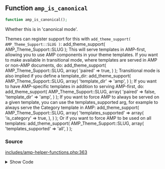## Function `amp_is_canonical`

```php
function amp_is_canonical();
```

Whether this is in &#039;canonical mode&#039;.

Themes can register support for this with `add_theme_support( AMP_Theme_Support::SLUG )`:
      add_theme_support( AMP_Theme_Support::SLUG );
 This will serve templates in AMP-first, allowing you to use AMP components in your theme templates. If you want to make available in transitional mode, where templates are served in AMP or non-AMP documents, do:
      add_theme_support( AMP_Theme_Support::SLUG, array(          &#039;paired&#039; =&gt; true,      ) );
 Transitional mode is also implied if you define a template_dir:
      add_theme_support( AMP_Theme_Support::SLUG, array(          &#039;template_dir&#039; =&gt; &#039;amp&#039;,      ) );
 If you want to have AMP-specific templates in addition to serving AMP-first, do:
      add_theme_support( AMP_Theme_Support::SLUG, array(          &#039;paired&#039;       =&gt; false,          &#039;template_dir&#039; =&gt; &#039;amp&#039;,      ) );
 If you want to force AMP to always be served on a given template, you can use the templates_supported arg, for example to always serve the Category template in AMP:
      add_theme_support( AMP_Theme_Support::SLUG, array(          &#039;templates_supported&#039; =&gt; array(              &#039;is_category&#039; =&gt; true,          ),      ) );
 Or if you want to force AMP to be used on all templates:
      add_theme_support( AMP_Theme_Support::SLUG, array(          &#039;templates_supported&#039; =&gt; &#039;all&#039;,      ) );

### Source

[includes/amp-helper-functions.php:363](https://github.com/ampproject/amp-wp/blob/develop/includes/amp-helper-functions.php#L363-L365)

<details>
<summary>Show Code</summary>

```php
function amp_is_canonical() {
	return AMP_Theme_Support::STANDARD_MODE_SLUG === AMP_Options_Manager::get_option( Option::THEME_SUPPORT );
}
```

</details>
